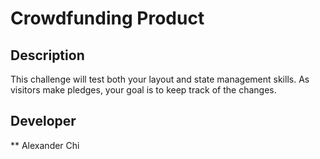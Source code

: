 # Crowdfunding Product

## Description
This challenge will test both your layout and state management skills. As visitors make pledges, your goal is to keep track of the changes.

## Developer
** Alexander Chi
